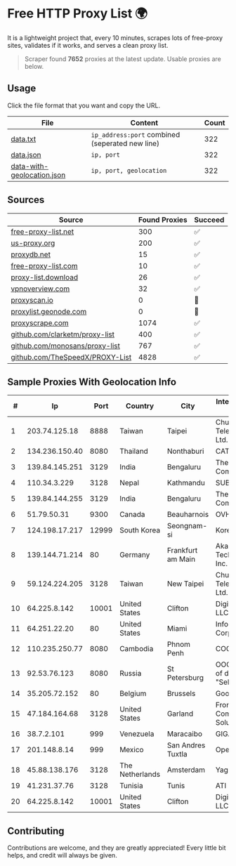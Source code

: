 
# Free HTTP Proxy List 🌍

It is a lightweight project that, every 10 minutes, scrapes lots of free-proxy sites, validates if it works, and serves a clean proxy list.


> Scraper found **7652** proxies at the latest update. Usable proxies are below.

## Usage

Click the file format that you want and copy the URL.


|File|Content|Count|
|----|-------|-----|
|[data.txt](https://raw.githubusercontent.com/themiralay/Proxy-List-World/master/data.txt)|`ip_address:port` combined (seperated new line)|322|
|[data.json](https://raw.githubusercontent.com/themiralay/Proxy-List-World/master/data.json)|`ip, port`|322|
|[data-with-geolocation.json](https://raw.githubusercontent.com/themiralay/Proxy-List-World/master/data-with-geolocation.json)|`ip, port, geolocation`|322|

## Sources

|Source|Found Proxies|Succeed|
|------|-------------|-------|
|[free-proxy-list.net](https://free-proxy-list.net)|300|✅|
|[us-proxy.org](https://www.us-proxy.org)|200|✅|
|[proxydb.net](http://proxydb.net)|15|✅|
|[free-proxy-list.com](https://free-proxy-list.com/?page=&port=&type%5B%5D=http&type%5B%5D=https&up_time=0&search=Search)|10|✅|
|[proxy-list.download](https://www.proxy-list.download/HTTP)|26|✅|
|[vpnoverview.com](https://vpnoverview.com/privacy/anonymous-browsing/free-proxy-servers)|32|✅|
|[proxyscan.io](https://www.proxyscan.io)|0|🚫|
|[proxylist.geonode.com](https://proxylist.geonode.com/api/proxy-list?limit=300&page=1&sort_by=lastChecked&sort_type=desc&protocols=http,https)|0|🚫|
|[proxyscrape.com](https://api.proxyscrape.com/v2/?request=displayproxies&protocol=http&timeout=10000&country=all&ssl=all&anonymity=all)|1074|✅|
|[github.com/clarketm/proxy-list](https://raw.githubusercontent.com/clarketm/proxy-list/master/proxy-list-raw.txt)|400|✅|
|[github.com/monosans/proxy-list](https://raw.githubusercontent.com/monosans/proxy-list/main/proxies/http.txt)|767|✅|
|[github.com/TheSpeedX/PROXY-List](https://raw.githubusercontent.com/TheSpeedX/PROXY-List/master/http.txt)|4828|✅|


## Sample Proxies With Geolocation Info

|#|Ip|Port|Country|City|Internet Service Provider|
|-|--|----|-------|----|-------------------------|
|1|203.74.125.18|8888|Taiwan|Taipei|Chunghwa Telecom Co., Ltd.|
|2|134.236.150.40|8080|Thailand|Nonthaburi|CAT-BB|
|3|139.84.145.251|3129|India|Bengaluru|The Constant Company, LLC|
|4|110.34.3.229|3128|Nepal|Kathmandu|SUBISU C7|
|5|139.84.144.255|3129|India|Bengaluru|The Constant Company, LLC|
|6|51.79.50.31|9300|Canada|Beauharnois|OVH SAS|
|7|124.198.17.217|12999|South Korea|Seongnam-si|Korea Telecom|
|8|139.144.71.214|80|Germany|Frankfurt am Main|Akamai Technologies, Inc.|
|9|59.124.224.205|3128|Taiwan|New Taipei|Chunghwa Telecom Co., Ltd.|
|10|64.225.8.142|10001|United States|Clifton|DigitalOcean, LLC|
|11|64.251.22.20|80|United States|Miami|Infolink Global Corporation|
|12|110.235.250.77|8080|Cambodia|Phnom Penh|COGETEL Co|
|13|92.53.76.123|8080|Russia|St Petersburg|OOO "Network of data-centers "Selectel"|
|14|35.205.72.152|80|Belgium|Brussels|Google LLC|
|15|47.184.164.68|3128|United States|Garland|Frontier Communications Solutions|
|16|38.7.2.101|999|Venezuela|Maracaibo|GIGAPOP, C.A.|
|17|201.148.8.14|999|Mexico|San Andres Tuxtla|Operbes|
|18|45.88.138.176|3128|The Netherlands|Amsterdam|Yaglom Labs Ltd|
|19|41.231.37.76|3128|Tunisia|Tunis|ATI - ISP|
|20|64.225.8.142|10001|United States|Clifton|DigitalOcean, LLC|



## Contributing

Contributions are welcome, and they are greatly appreciated! Every
little bit helps, and credit will always be given.

